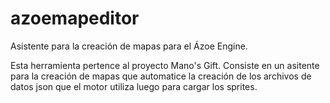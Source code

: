 # azoemapeditor
 Asistente para la creación de mapas para el Ázoe Engine.
 
 Esta herramienta pertence al proyecto Mano's Gift. Consiste en un asitente para la creación de mapas que automatice la creación de los archivos de datos json que el motor utiliza luego para cargar los sprites. 
